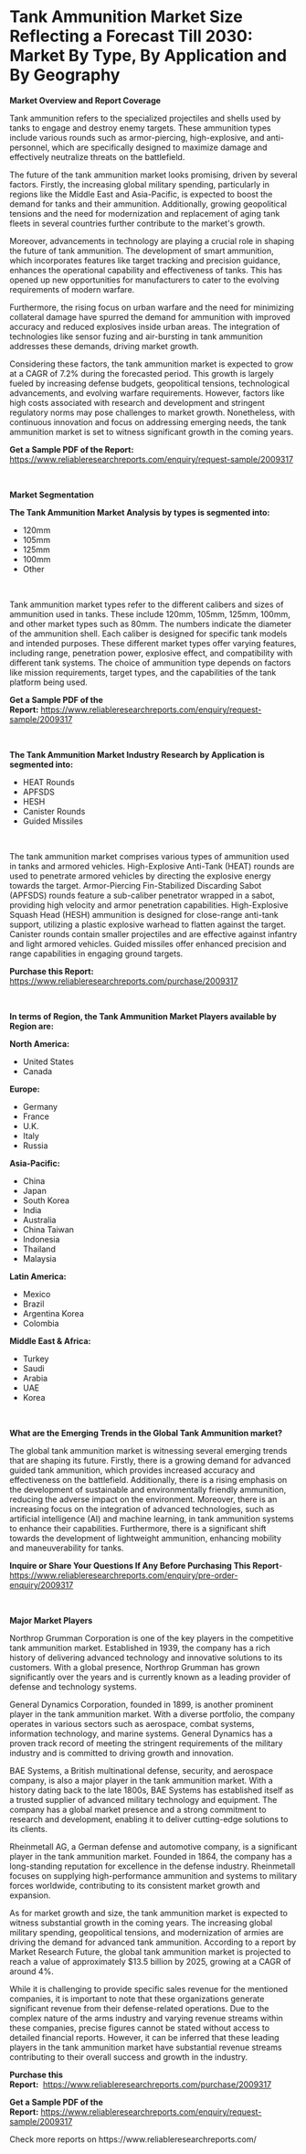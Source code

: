 <p><h1>Tank Ammunition Market Size Reflecting a Forecast Till 2030: Market By Type, By Application and By Geography</h1></p><p><strong>Market Overview and Report Coverage</strong></p>
<p><p>Tank ammunition refers to the specialized projectiles and shells used by tanks to engage and destroy enemy targets. These ammunition types include various rounds such as armor-piercing, high-explosive, and anti-personnel, which are specifically designed to maximize damage and effectively neutralize threats on the battlefield.</p><p>The future of the tank ammunition market looks promising, driven by several factors. Firstly, the increasing global military spending, particularly in regions like the Middle East and Asia-Pacific, is expected to boost the demand for tanks and their ammunition. Additionally, growing geopolitical tensions and the need for modernization and replacement of aging tank fleets in several countries further contribute to the market's growth.</p><p>Moreover, advancements in technology are playing a crucial role in shaping the future of tank ammunition. The development of smart ammunition, which incorporates features like target tracking and precision guidance, enhances the operational capability and effectiveness of tanks. This has opened up new opportunities for manufacturers to cater to the evolving requirements of modern warfare.</p><p>Furthermore, the rising focus on urban warfare and the need for minimizing collateral damage have spurred the demand for ammunition with improved accuracy and reduced explosives inside urban areas. The integration of technologies like sensor fuzing and air-bursting in tank ammunition addresses these demands, driving market growth.</p><p>Considering these factors, the tank ammunition market is expected to grow at a CAGR of 7.2% during the forecasted period. This growth is largely fueled by increasing defense budgets, geopolitical tensions, technological advancements, and evolving warfare requirements. However, factors like high costs associated with research and development and stringent regulatory norms may pose challenges to market growth. Nonetheless, with continuous innovation and focus on addressing emerging needs, the tank ammunition market is set to witness significant growth in the coming years.</p></p>
<p><strong>Get a Sample PDF of the Report:</strong> <a href="https://www.reliableresearchreports.com/enquiry/request-sample/2009317">https://www.reliableresearchreports.com/enquiry/request-sample/2009317</a></p>
<p>&nbsp;</p>
<p><strong>Market Segmentation</strong></p>
<p><strong>The Tank Ammunition Market Analysis by types is segmented into:</strong></p>
<p><ul><li>120mm</li><li>105mm</li><li>125mm</li><li>100mm</li><li>Other</li></ul></p>
<p>&nbsp;</p>
<p><p>Tank ammunition market types refer to the different calibers and sizes of ammunition used in tanks. These include 120mm, 105mm, 125mm, 100mm, and other market types such as 80mm. The numbers indicate the diameter of the ammunition shell. Each caliber is designed for specific tank models and intended purposes. These different market types offer varying features, including range, penetration power, explosive effect, and compatibility with different tank systems. The choice of ammunition type depends on factors like mission requirements, target types, and the capabilities of the tank platform being used.</p></p>
<p><strong>Get a Sample PDF of the Report:</strong>&nbsp;<a href="https://www.reliableresearchreports.com/enquiry/request-sample/2009317">https://www.reliableresearchreports.com/enquiry/request-sample/2009317</a></p>
<p>&nbsp;</p>
<p><strong>The Tank Ammunition Market Industry Research by Application is segmented into:</strong></p>
<p><ul><li>HEAT Rounds</li><li>APFSDS</li><li>HESH</li><li>Canister Rounds</li><li>Guided Missiles</li></ul></p>
<p>&nbsp;</p>
<p><p>The tank ammunition market comprises various types of ammunition used in tanks and armored vehicles. High-Explosive Anti-Tank (HEAT) rounds are used to penetrate armored vehicles by directing the explosive energy towards the target. Armor-Piercing Fin-Stabilized Discarding Sabot (APFSDS) rounds feature a sub-caliber penetrator wrapped in a sabot, providing high velocity and armor penetration capabilities. High-Explosive Squash Head (HESH) ammunition is designed for close-range anti-tank support, utilizing a plastic explosive warhead to flatten against the target. Canister rounds contain smaller projectiles and are effective against infantry and light armored vehicles. Guided missiles offer enhanced precision and range capabilities in engaging ground targets.</p></p>
<p><strong>Purchase this Report:</strong>&nbsp; <a href="https://www.reliableresearchreports.com/purchase/2009317">https://www.reliableresearchreports.com/purchase/2009317</a></p>
<p>&nbsp;</p>
<p><strong>In terms of Region, the Tank Ammunition Market Players available by Region are:</strong></p>
<p>
    <p> <strong> North America: </strong>
        <ul>
            <li>United States</li>
            <li>Canada</li>
        </ul>
        </p> 
    <p> <strong> Europe: </strong>
        <ul>
            <li>Germany</li>
            <li>France</li>
            <li>U.K.</li>
            <li>Italy</li>
            <li>Russia</li>
        </ul>
        </p> 
    <p> <strong> Asia-Pacific: </strong>
        <ul>
            <li>China</li>
            <li>Japan</li>
            <li>South Korea</li>
            <li>India</li>
            <li>Australia</li>
            <li>China Taiwan</li>
            <li>Indonesia</li>
            <li>Thailand</li>
            <li>Malaysia</li>
        </ul>
        </p> 
    <p> <strong> Latin America: </strong>
        <ul>
            <li>Mexico</li>
            <li>Brazil</li>
            <li>Argentina Korea</li>
            <li>Colombia</li>
        </ul>
        </p> 
    <p> <strong> Middle East & Africa: </strong>
        <ul>
            <li>Turkey</li>
            <li>Saudi</li>
            <li>Arabia</li>
            <li>UAE</li>
            <li>Korea</li>
        </ul>
    </p>
    </p>
<p>&nbsp;</p>
<p><strong>What are the Emerging Trends in the Global Tank Ammunition market?</strong></p>
<p><p>The global tank ammunition market is witnessing several emerging trends that are shaping its future. Firstly, there is a growing demand for advanced guided tank ammunition, which provides increased accuracy and effectiveness on the battlefield. Additionally, there is a rising emphasis on the development of sustainable and environmentally friendly ammunition, reducing the adverse impact on the environment. Moreover, there is an increasing focus on the integration of advanced technologies, such as artificial intelligence (AI) and machine learning, in tank ammunition systems to enhance their capabilities. Furthermore, there is a significant shift towards the development of lightweight ammunition, enhancing mobility and maneuverability for tanks.</p></p>
<p><strong>Inquire or Share Your Questions If Any Before Purchasing This Report</strong>- <a href="https://www.reliableresearchreports.com/enquiry/pre-order-enquiry/2009317">https://www.reliableresearchreports.com/enquiry/pre-order-enquiry/2009317</a></p>
<p>&nbsp;</p>
<p><strong>Major Market Players</strong></p>
<p><p>Northrop Grumman Corporation is one of the key players in the competitive tank ammunition market. Established in 1939, the company has a rich history of delivering advanced technology and innovative solutions to its customers. With a global presence, Northrop Grumman has grown significantly over the years and is currently known as a leading provider of defense and technology systems.</p><p>General Dynamics Corporation, founded in 1899, is another prominent player in the tank ammunition market. With a diverse portfolio, the company operates in various sectors such as aerospace, combat systems, information technology, and marine systems. General Dynamics has a proven track record of meeting the stringent requirements of the military industry and is committed to driving growth and innovation.</p><p>BAE Systems, a British multinational defense, security, and aerospace company, is also a major player in the tank ammunition market. With a history dating back to the late 1800s, BAE Systems has established itself as a trusted supplier of advanced military technology and equipment. The company has a global market presence and a strong commitment to research and development, enabling it to deliver cutting-edge solutions to its clients.</p><p>Rheinmetall AG, a German defense and automotive company, is a significant player in the tank ammunition market. Founded in 1864, the company has a long-standing reputation for excellence in the defense industry. Rheinmetall focuses on supplying high-performance ammunition and systems to military forces worldwide, contributing to its consistent market growth and expansion.</p><p>As for market growth and size, the tank ammunition market is expected to witness substantial growth in the coming years. The increasing global military spending, geopolitical tensions, and modernization of armies are driving the demand for advanced tank ammunition. According to a report by Market Research Future, the global tank ammunition market is projected to reach a value of approximately $13.5 billion by 2025, growing at a CAGR of around 4%.</p><p>While it is challenging to provide specific sales revenue for the mentioned companies, it is important to note that these organizations generate significant revenue from their defense-related operations. Due to the complex nature of the arms industry and varying revenue streams within these companies, precise figures cannot be stated without access to detailed financial reports. However, it can be inferred that these leading players in the tank ammunition market have substantial revenue streams contributing to their overall success and growth in the industry.</p></p>
<p><strong>Purchase this Report:</strong>&nbsp;&nbsp;<a href="https://www.reliableresearchreports.com/purchase/2009317">https://www.reliableresearchreports.com/purchase/2009317</a></p>
<p></p>
<p><strong>Get a Sample PDF of the Report:</strong>&nbsp;<a href="https://www.reliableresearchreports.com/enquiry/request-sample/2009317">https://www.reliableresearchreports.com/enquiry/request-sample/2009317</a></p>
<p>Check more reports on https://www.reliableresearchreports.com/</p>